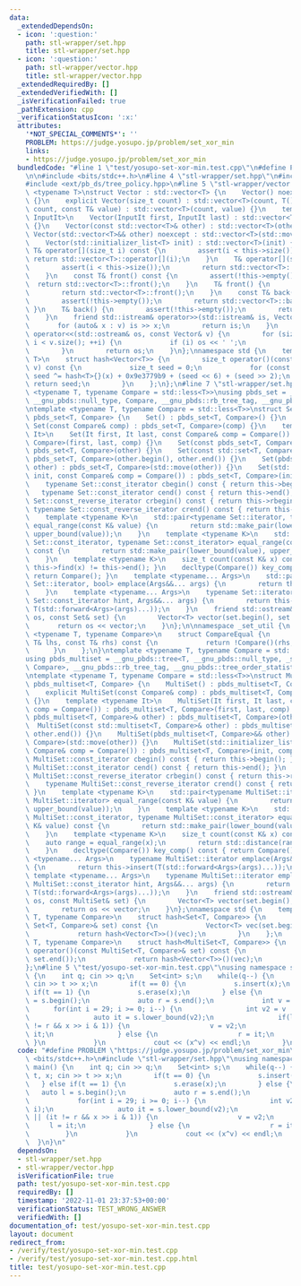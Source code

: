 ```yaml
---
data:
  _extendedDependsOn:
  - icon: ':question:'
    path: stl-wrapper/set.hpp
    title: stl-wrapper/set.hpp
  - icon: ':question:'
    path: stl-wrapper/vector.hpp
    title: stl-wrapper/vector.hpp
  _extendedRequiredBy: []
  _extendedVerifiedWith: []
  _isVerificationFailed: true
  _pathExtension: cpp
  _verificationStatusIcon: ':x:'
  attributes:
    '*NOT_SPECIAL_COMMENTS*': ''
    PROBLEM: https://judge.yosupo.jp/problem/set_xor_min
    links:
    - https://judge.yosupo.jp/problem/set_xor_min
  bundledCode: "#line 1 \"test/yosupo-set-xor-min.test.cpp\"\n#define PROBLEM \"https://judge.yosupo.jp/problem/set_xor_min\"\
    \n\n#include <bits/stdc++.h>\n#line 4 \"stl-wrapper/set.hpp\"\n#include <ext/pb_ds/assoc_container.hpp>\n\
    #include <ext/pb_ds/tree_policy.hpp>\n#line 5 \"stl-wrapper/vector.hpp\"\n\ntemplate\
    \ <typename T>\nstruct Vector : std::vector<T> {\n    Vector() noexcept : std::vector<T>()\
    \ {}\n    explicit Vector(size_t count) : std::vector<T>(count, T()) {}\n    Vector(size_t\
    \ count, const T& value) : std::vector<T>(count, value) {}\n    template <typename\
    \ InputIt>\n    Vector(InputIt first, InputIt last) : std::vector<T>(first, last)\
    \ {}\n    Vector(const std::vector<T>& other) : std::vector<T>(other) {}\n   \
    \ Vector(std::vector<T>&& other) noexcept : std::vector<T>(std::move(other)) {}\n\
    \    Vector(std::initializer_list<T> init) : std::vector<T>(init) {}\n    const\
    \ T& operator[](size_t i) const {\n        assert(i < this->size());\n       \
    \ return std::vector<T>::operator[](i);\n    }\n    T& operator[](size_t i) {\n\
    \        assert(i < this->size());\n        return std::vector<T>::operator[](i);\n\
    \    }\n    const T& front() const {\n        assert(!this->empty());\n      \
    \  return std::vector<T>::front();\n    }\n    T& front() {\n        assert(!this->empty());\n\
    \        return std::vector<T>::front();\n    }\n    const T& back() const {\n\
    \        assert(!this->empty());\n        return std::vector<T>::back();\n   \
    \ }\n    T& back() {\n        assert(!this->empty());\n        return std::vector<T>::back();\n\
    \    }\n    friend std::istream& operator>>(std::istream& is, Vector& v) {\n \
    \       for (auto& x : v) is >> x;\n        return is;\n    }\n    friend std::ostream&\
    \ operator<<(std::ostream& os, const Vector& v) {\n        for (size_t i = 0;\
    \ i < v.size(); ++i) {\n            if (i) os << ' ';\n            os << v[i];\n\
    \        }\n        return os;\n    }\n};\nnamespace std {\n    template <typename\
    \ T>\n    struct hash<Vector<T>> {\n        size_t operator()(const Vector<T>&\
    \ v) const {\n            size_t seed = 0;\n            for (const auto& x : v)\
    \ seed ^= hash<T>{}(x) + 0x9e3779b9 + (seed << 6) + (seed >> 2);\n           \
    \ return seed;\n        }\n    };\n};\n#line 7 \"stl-wrapper/set.hpp\"\n\n\ntemplate\
    \ <typename T, typename Compare = std::less<T>>\nusing pbds_set = __gnu_pbds::tree<T,\
    \ __gnu_pbds::null_type, Compare, __gnu_pbds::rb_tree_tag, __gnu_pbds::tree_order_statistics_node_update>;\n\
    \ntemplate <typename T, typename Compare = std::less<T>>\nstruct Set : public\
    \ pbds_set<T, Compare> {\n    Set() : pbds_set<T, Compare>() {}\n    explicit\
    \ Set(const Compare& comp) : pbds_set<T, Compare>(comp) {}\n    template <typename\
    \ It>\n    Set(It first, It last, const Compare& comp = Compare()) : pbds_set<T,\
    \ Compare>(first, last, comp) {}\n    Set(const pbds_set<T, Compare>& other) :\
    \ pbds_set<T, Compare>(other) {}\n    Set(const std::set<T, Compare>& other) :\
    \ pbds_set<T, Compare>(other.begin(), other.end()) {}\n    Set(pbds_set<T, Compare>&&\
    \ other) : pbds_set<T, Compare>(std::move(other)) {}\n    Set(std::initializer_list<T>\
    \ init, const Compare& comp = Compare()) : pbds_set<T, Compare>(init, comp) {}\n\
    \    typename Set::const_iterator cbegin() const { return this->begin(); }\n \
    \   typename Set::const_iterator cend() const { return this->end(); }\n    typename\
    \ Set::const_reverse_iterator crbegin() const { return this->rbegin(); }\n   \
    \ typename Set::const_reverse_iterator crend() const { return this->rend(); }\n\
    \    template <typename K>\n    std::pair<typename Set::iterator, typename Set::iterator>\
    \ equal_range(const K& value) {\n        return std::make_pair(lower_bound(value),\
    \ upper_bound(value));\n    }\n    template <typename K>\n    std::pair<typename\
    \ Set::const_iterator, typename Set::const_iterator> equal_range(const K& value)\
    \ const {\n        return std::make_pair(lower_bound(value), upper_bound(value));\n\
    \    }\n    template <typename K>\n    size_t count(const K& x) const { return\
    \ this->find(x) != this->end(); }\n    decltype(Compare()) key_comp() const {\
    \ return Compare(); }\n    template <typename... Args>\n    std::pair<typename\
    \ Set::iterator, bool> emplace(Args&&... args) {\n        return this->insert(T(std::forward<Args>(args)...));\n\
    \    }\n    template <typename... Args>\n    typename Set::iterator emplace_hint(typename\
    \ Set::const_iterator hint, Args&&... args) {\n        return this->insert(hint,\
    \ T(std::forward<Args>(args)...));\n    }\n    friend std::ostream& operator<<(std::ostream&\
    \ os, const Set& set) {\n        Vector<T> vector(set.begin(), set.end());\n \
    \       return os << vector;\n    }\n};\n\nnamespace _set_util {\n    template\
    \ <typename T, typename Compare>\n    struct CompareEqual {\n        bool operator()(const\
    \ T& lhs, const T& rhs) const {\n            return !Compare()(rhs, lhs);\n  \
    \      }\n    };\n}\ntemplate <typename T, typename Compare = std::less<T>>\n\
    using pbds_multiset = __gnu_pbds::tree<T, __gnu_pbds::null_type, _set_util::CompareEqual<T,\
    \ Compare>, __gnu_pbds::rb_tree_tag, __gnu_pbds::tree_order_statistics_node_update>;\n\
    \ntemplate <typename T, typename Compare = std::less<T>>\nstruct MultiSet : public\
    \ pbds_multiset<T, Compare> {\n    MultiSet() : pbds_multiset<T, Compare>() {}\n\
    \    explicit MultiSet(const Compare& comp) : pbds_multiset<T, Compare>(comp)\
    \ {}\n    template <typename It>\n    MultiSet(It first, It last, const Compare&\
    \ comp = Compare()) : pbds_multiset<T, Compare>(first, last, comp) {}\n    MultiSet(const\
    \ pbds_multiset<T, Compare>& other) : pbds_multiset<T, Compare>(other) {}\n  \
    \  MultiSet(const std::multiset<T, Compare>& other) : pbds_multiset<T, Compare>(other.begin(),\
    \ other.end()) {}\n    MultiSet(pbds_multiset<T, Compare>&& other) : pbds_multiset<T,\
    \ Compare>(std::move(other)) {}\n    MultiSet(std::initializer_list<T> init, const\
    \ Compare& comp = Compare()) : pbds_multiset<T, Compare>(init, comp) {}\n    typename\
    \ MultiSet::const_iterator cbegin() const { return this->begin(); }\n    typename\
    \ MultiSet::const_iterator cend() const { return this->end(); }\n    typename\
    \ MultiSet::const_reverse_iterator crbegin() const { return this->rbegin(); }\n\
    \    typename MultiSet::const_reverse_iterator crend() const { return this->rend();\
    \ }\n    template <typename K>\n    std::pair<typename MultiSet::iterator, typename\
    \ MultiSet::iterator> equal_range(const K& value) {\n        return std::make_pair(lower_bound(value),\
    \ upper_bound(value));\n    }\n    template <typename K>\n    std::pair<typename\
    \ MultiSet::const_iterator, typename MultiSet::const_iterator> equal_range(const\
    \ K& value) const {\n        return std::make_pair(lower_bound(value), upper_bound(value));\n\
    \    }\n    template <typename K>\n    size_t count(const K& x) const {\n    \
    \    auto range = equal_range(x);\n        return std::distance(range.first, range.second);\n\
    \    }\n    decltype(Compare()) key_comp() const { return Compare(); }\n    template\
    \ <typename... Args>\n    typename MultiSet::iterator emplace(Args&&... args)\
    \ {\n        return this->insert(T(std::forward<Args>(args)...));\n    }\n   \
    \ template <typename... Args>\n    typename MultiSet::iterator emplace_hint(typename\
    \ MultiSet::const_iterator hint, Args&&... args) {\n        return this->insert(hint,\
    \ T(std::forward<Args>(args)...));\n    }\n    friend std::ostream& operator<<(std::ostream&\
    \ os, const MultiSet& set) {\n        Vector<T> vector(set.begin(), set.end());\n\
    \        return os << vector;\n    }\n};\nnamespace std {\n    template <typename\
    \ T, typename Compare>\n    struct hash<Set<T, Compare>> {\n        size_t operator()(const\
    \ Set<T, Compare>& set) const {\n            Vector<T> vec(set.begin(), set.end());\n\
    \            return hash<Vector<T>>()(vec);\n        }\n    };\n    template <typename\
    \ T, typename Compare>\n    struct hash<MultiSet<T, Compare>> {\n        size_t\
    \ operator()(const MultiSet<T, Compare>& set) const {\n            Vector<T> vec(set.begin(),\
    \ set.end());\n            return hash<Vector<T>>()(vec);\n        }\n    };\n\
    };\n#line 5 \"test/yosupo-set-xor-min.test.cpp\"\nusing namespace std;\nint main()\
    \ {\n    int q; cin >> q;\n    Set<int> s;\n    while(q--) {\n        int t, x;\
    \ cin >> t >> x;\n        if(t == 0) {\n            s.insert(x);\n        } else\
    \ if(t == 1) {\n            s.erase(x);\n        } else {\n            auto l\
    \ = s.begin();\n            auto r = s.end();\n            int v = 0;\n      \
    \      for(int i = 29; i >= 0; i--) {\n                int v2 = v | (1 << i);\n\
    \                auto it = s.lower_bound(v2);\n                if(l == it || (it\
    \ != r && x >> i & 1)) {\n                    v = v2;\n                    l =\
    \ it;\n                } else {\n                    r = it;\n               \
    \ }\n            }\n            cout << (x^v) << endl;\n        }\n    }\n}\n"
  code: "#define PROBLEM \"https://judge.yosupo.jp/problem/set_xor_min\"\n\n#include\
    \ <bits/stdc++.h>\n#include \"stl-wrapper/set.hpp\"\nusing namespace std;\nint\
    \ main() {\n    int q; cin >> q;\n    Set<int> s;\n    while(q--) {\n        int\
    \ t, x; cin >> t >> x;\n        if(t == 0) {\n            s.insert(x);\n     \
    \   } else if(t == 1) {\n            s.erase(x);\n        } else {\n         \
    \   auto l = s.begin();\n            auto r = s.end();\n            int v = 0;\n\
    \            for(int i = 29; i >= 0; i--) {\n                int v2 = v | (1 <<\
    \ i);\n                auto it = s.lower_bound(v2);\n                if(l == it\
    \ || (it != r && x >> i & 1)) {\n                    v = v2;\n               \
    \     l = it;\n                } else {\n                    r = it;\n       \
    \         }\n            }\n            cout << (x^v) << endl;\n        }\n  \
    \  }\n}\n"
  dependsOn:
  - stl-wrapper/set.hpp
  - stl-wrapper/vector.hpp
  isVerificationFile: true
  path: test/yosupo-set-xor-min.test.cpp
  requiredBy: []
  timestamp: '2022-11-01 23:37:53+00:00'
  verificationStatus: TEST_WRONG_ANSWER
  verifiedWith: []
documentation_of: test/yosupo-set-xor-min.test.cpp
layout: document
redirect_from:
- /verify/test/yosupo-set-xor-min.test.cpp
- /verify/test/yosupo-set-xor-min.test.cpp.html
title: test/yosupo-set-xor-min.test.cpp
---
```

